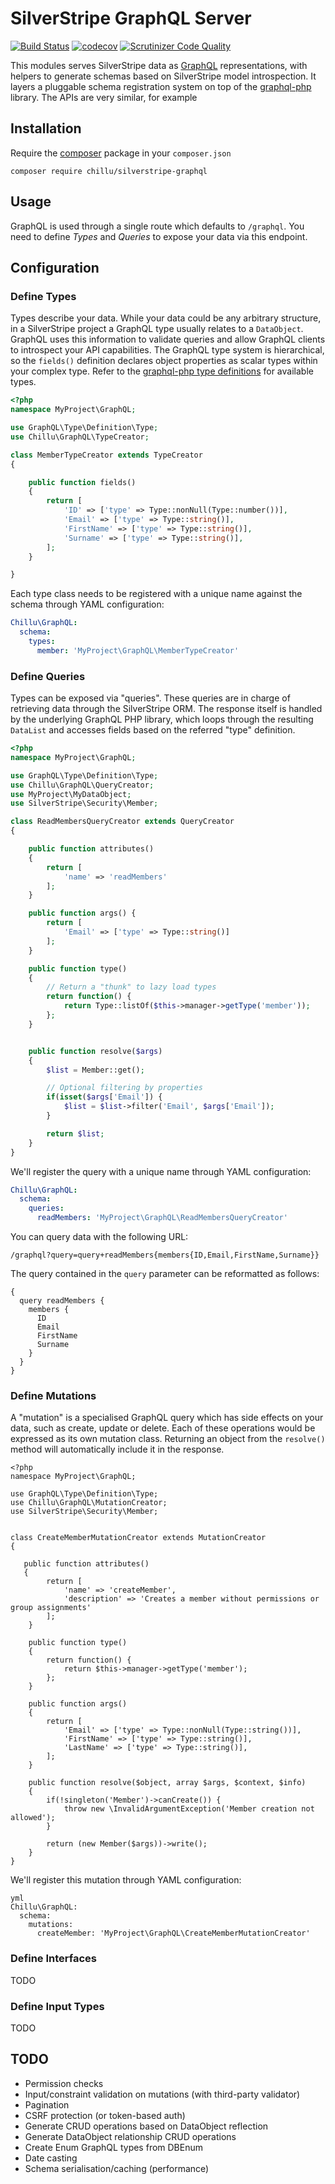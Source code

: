 # SilverStripe GraphQL Server

[![Build Status](https://travis-ci.org/chillu/silverstripe-graphql.svg?branch=master)](https://travis-ci.org/chillu/silverstripe-graphql)
[![codecov](https://codecov.io/gh/chillu/silverstripe-graphql/branch/master/graph/badge.svg)](https://codecov.io/gh/chillu/silverstripe-graphql)
[![Scrutinizer Code Quality](https://scrutinizer-ci.com/g/chillu/silverstripe-graphql/badges/quality-score.png?b=master)](https://scrutinizer-ci.com/g/chillu/silverstripe-graphql/?branch=master)

This modules serves SilverStripe data as
[GraphQL](http://facebook.github.io/react/blog/2015/05/01/graphql-introduction.html) representations,
with helpers to generate schemas based on SilverStripe model introspection.
It layers a pluggable schema registration system on top of the
[graphql-php](https://github.com/webonyx/graphql-php) library.
The APIs are very similar, for example

## Installation

Require the [composer](http://getcomposer.org) package in your `composer.json`

```
composer require chillu/silverstripe-graphql
```

## Usage

GraphQL is used through a single route which defaults to `/graphql`.
You need to define *Types* and *Queries* to expose your data via this endpoint.

## Configuration

### Define Types

Types describe your data. While your data could be any arbitrary structure,
in a SilverStripe project a GraphQL type usually relates to a `DataObject`.
GraphQL uses this information to validate queries and allow GraphQL
clients to introspect your API capabilities. The GraphQL type system is hierarchical,
so the `fields()` definition declares object properties as scalar types within
your complex type. Refer to the [graphql-php type definitions](https://github.com/webonyx/graphql-php#type-system)
for available types.

```php
<?php
namespace MyProject\GraphQL;

use GraphQL\Type\Definition\Type;
use Chillu\GraphQL\TypeCreator;

class MemberTypeCreator extends TypeCreator
{

    public function fields()
    {
        return [
            'ID' => ['type' => Type::nonNull(Type::number())],
            'Email' => ['type' => Type::string()],
            'FirstName' => ['type' => Type::string()],
            'Surname' => ['type' => Type::string()],
        ];
    }

}

```

Each type class needs to be registered with a unique name against the schema
through YAML configuration:

```yml
Chillu\GraphQL:
  schema:
    types:
      member: 'MyProject\GraphQL\MemberTypeCreator'
```

### Define Queries

Types can be exposed via "queries". These queries are in charge of retrieving
data through the SilverStripe ORM. The response itself is handled by the
underlying GraphQL PHP library, which loops through the resulting `DataList`
and accesses fields based on the referred "type" definition.

```php
<?php
namespace MyProject\GraphQL;

use GraphQL\Type\Definition\Type;
use Chillu\GraphQL\QueryCreator;
use MyProject\MyDataObject;
use SilverStripe\Security\Member;

class ReadMembersQueryCreator extends QueryCreator
{

    public function attributes()
    {
        return [
            'name' => 'readMembers'
        ];
    }

    public function args() {
        return [
            'Email' => ['type' => Type::string()]
        ];
    }

    public function type()
    {
        // Return a "thunk" to lazy load types
        return function() {
            return Type::listOf($this->manager->getType('member'));
        };
    }


    public function resolve($args)
    {
        $list = Member::get();

        // Optional filtering by properties
        if(isset($args['Email']) {
            $list = $list->filter('Email', $args['Email']);
        }

        return $list;
    }
}

```

We'll register the query with a unique name through YAML configuration:

```yml
Chillu\GraphQL:
  schema:
    queries:
      readMembers: 'MyProject\GraphQL\ReadMembersQueryCreator'
```

You can query data with the following URL:

```
/graphql?query=query+readMembers{members{ID,Email,FirstName,Surname}}
```

The query contained in the `query` parameter can be reformatted as follows:

```
{
  query readMembers {
    members {
      ID
      Email
      FirstName
      Surname
    }
  }
}
```

### Define Mutations

A "mutation" is a specialised GraphQL query which has side effects on your data,
such as create, update or delete. Each of these operations would be expressed
as its own mutation class. Returning an object from the `resolve()` method
will automatically include it in the response.

```
<?php
namespace MyProject\GraphQL;

use GraphQL\Type\Definition\Type;
use Chillu\GraphQL\MutationCreator;
use SilverStripe\Security\Member;


class CreateMemberMutationCreator extends MutationCreator
{

   public function attributes()
   {
        return [
            'name' => 'createMember',
            'description' => 'Creates a member without permissions or group assignments'
        ];
    }

    public function type()
    {
        return function() {
            return $this->manager->getType('member');
        };
    }

    public function args()
    {
        return [
            'Email' => ['type' => Type::nonNull(Type::string())],
            'FirstName' => ['type' => Type::string()],
            'LastName' => ['type' => Type::string()],
        ];
    }

    public function resolve($object, array $args, $context, $info)
    {
        if(!singleton('Member')->canCreate()) {
            throw new \InvalidArgumentException('Member creation not allowed');
        }

        return (new Member($args))->write();
    }
}
```

We'll register this mutation through YAML configuration:

```
yml
Chillu\GraphQL:
  schema:
    mutations:
      createMember: 'MyProject\GraphQL\CreateMemberMutationCreator'
```

### Define Interfaces

TODO

### Define Input Types

TODO

## TODO

 * Permission checks
 * Input/constraint validation on mutations (with third-party validator)
 * Pagination
 * CSRF protection (or token-based auth)
 * Generate CRUD operations based on DataObject reflection
 * Generate DataObject relationship CRUD operations
 * Create Enum GraphQL types from DBEnum
 * Date casting
 * Schema serialisation/caching (performance)
